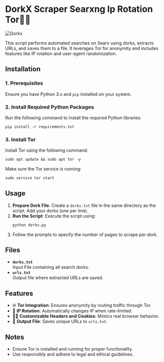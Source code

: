 
# DorkX Scraper Searxng Ip Rotation Tor🕵️‍♂️
<img alt="Dorkx" src="https://i.ibb.co/JW821n7m/Screenshot-2025-01-31-02-39-51-466-edit-com-termux.jpg">
</picture>

This script performs automated searches on Searx using dorks, extracts URLs, and saves them to a file. It leverages Tor for anonymity and includes features like IP rotation and user-agent randomization.

## Installation

### **1. Prerequisites**
Ensure you have Python 3.x and `pip` installed on your system.

### **2. Install Required Python Packages**
Run the following command to install the required Python libraries:

```markdown
pip install -r requirements.txt
```

### **3. Install Tor**
Install Tor using the following command:

```markdown
sudo apt update && sudo apt tor -y
```

Make sure the Tor service is running:

```markdown
sudo service tor start
```

## Usage

1. **Prepare Dork File**: Create a `dorks.txt` file in the same directory as the script. Add your dorks (one per line).
2. **Run the Script**: Execute the script using:
   ```markdown
   python dorkx.py
   ```
3. Follow the prompts to specify the number of pages to scrape per dork.

## Files

- **`dorks.txt`**  
  Input File containing all search dorks.
- **`urls.txt`**  
  Output file where extracted URLs are saved.

## Features

- 🌐 **Tor Integration**: Ensures anonymity by routing traffic through Tor.
- 🔄 **IP Rotation**: Automatically changes IP when rate-limited.
- 🕵️‍♀️ **Customizable Headers and Cookies**: Mimics real browser behavior.
- 📂 **Output File**: Saves unique URLs to `urls.txt`.

## Notes

- Ensure Tor is installed and running for proper functionality.
- Use responsibly and adhere to legal and ethical guidelines.

